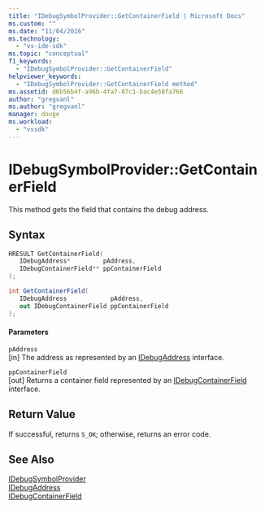 ```yaml
---
title: "IDebugSymbolProvider::GetContainerField | Microsoft Docs"
ms.custom: ""
ms.date: "11/04/2016"
ms.technology: 
  - "vs-ide-sdk"
ms.topic: "conceptual"
f1_keywords: 
  - "IDebugSymbolProvider::GetContainerField"
helpviewer_keywords: 
  - "IDebugSymbolProvider::GetContainerField method"
ms.assetid: d6b56b4f-a96b-4fa7-87c1-bac4e58fa766
author: "gregvanl"
ms.author: "gregvanl"
manager: douge
ms.workload: 
  - "vssdk"
---
```

# IDebugSymbolProvider::GetContainerField
This method gets the field that contains the debug address.  
  
## Syntax  
  
```cpp  
HRESULT GetContainerField(   
   IDebugAddress*         pAddress,  
   IDebugContainerField** ppContainerField  
);  
```  
  
```csharp  
int GetContainerField(  
   IDebugAddress            pAddress,   
   out IDebugContainerField ppContainerField  
);  
```  
  
#### Parameters  
 `pAddress`  
 [in] The address as represented by an [IDebugAddress](../../../extensibility/debugger/reference/idebugaddress.md) interface.  
  
 `ppContainerField`  
 [out] Returns a container field represented by an [IDebugContainerField](../../../extensibility/debugger/reference/idebugcontainerfield.md) interface.  
  
## Return Value  
 If successful, returns `S_OK`; otherwise, returns an error code.  
  
## See Also  
 [IDebugSymbolProvider](../../../extensibility/debugger/reference/idebugsymbolprovider.md)   
 [IDebugAddress](../../../extensibility/debugger/reference/idebugaddress.md)   
 [IDebugContainerField](../../../extensibility/debugger/reference/idebugcontainerfield.md)